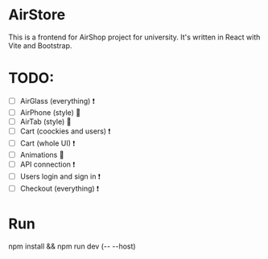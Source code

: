# AirStore
This is a frontend for AirShop project for university. It's written in React with Vite and Bootstrap.
# TODO:
- [ ] AirGlass (everything) :exclamation:
- [ ] AirPhone (style) :snail: 
- [ ] AirTab (style) :snail: 
- [ ] Cart (coockies and users) :exclamation:
- [ ] Cart (whole UI) :exclamation:
- [ ] Animations :snail: 
- [ ] API connection :exclamation:
- [ ] Users login and sign in :exclamation:
- [ ] Checkout (everything) :exclamation:
# Run
npm install && npm run dev (-- --host) 
